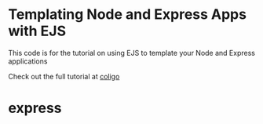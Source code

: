 # Templating Node and Express Apps with EJS

This code is for the tutorial on using EJS to template your Node and Express applications

Check out the full tutorial at [coligo](https://coligo.io/templating-node-and-express-apps-with-ejs/)
# express
